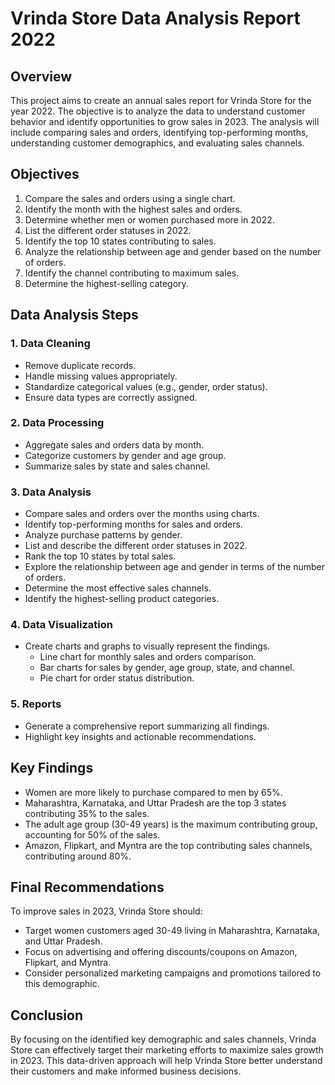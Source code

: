 # Vrinda Store Data Analysis Report 2022

## Overview

This project aims to create an annual sales report for Vrinda Store for the year 2022. The objective is to analyze the data to understand customer behavior and identify opportunities to grow sales in 2023. The analysis will include comparing sales and orders, identifying top-performing months, understanding customer demographics, and evaluating sales channels.

## Objectives

1. Compare the sales and orders using a single chart.
2. Identify the month with the highest sales and orders.
3. Determine whether men or women purchased more in 2022.
4. List the different order statuses in 2022.
5. Identify the top 10 states contributing to sales.
6. Analyze the relationship between age and gender based on the number of orders.
7. Identify the channel contributing to maximum sales.
8. Determine the highest-selling category.

## Data Analysis Steps

### 1. Data Cleaning
- Remove duplicate records.
- Handle missing values appropriately.
- Standardize categorical values (e.g., gender, order status).
- Ensure data types are correctly assigned.

### 2. Data Processing
- Aggregate sales and orders data by month.
- Categorize customers by gender and age group.
- Summarize sales by state and sales channel.

### 3. Data Analysis
- Compare sales and orders over the months using charts.
- Identify top-performing months for sales and orders.
- Analyze purchase patterns by gender.
- List and describe the different order statuses in 2022.
- Rank the top 10 states by total sales.
- Explore the relationship between age and gender in terms of the number of orders.
- Determine the most effective sales channels.
- Identify the highest-selling product categories.

### 4. Data Visualization
- Create charts and graphs to visually represent the findings.
  - Line chart for monthly sales and orders comparison.
  - Bar charts for sales by gender, age group, state, and channel.
  - Pie chart for order status distribution.

### 5. Reports
- Generate a comprehensive report summarizing all findings.
- Highlight key insights and actionable recommendations.

## Key Findings

- Women are more likely to purchase compared to men by 65%.
- Maharashtra, Karnataka, and Uttar Pradesh are the top 3 states contributing 35% to the sales.
- The adult age group (30-49 years) is the maximum contributing group, accounting for 50% of the sales.
- Amazon, Flipkart, and Myntra are the top contributing sales channels, contributing around 80%.

## Final Recommendations

To improve sales in 2023, Vrinda Store should:
- Target women customers aged 30-49 living in Maharashtra, Karnataka, and Uttar Pradesh.
- Focus on advertising and offering discounts/coupons on Amazon, Flipkart, and Myntra.
- Consider personalized marketing campaigns and promotions tailored to this demographic.

## Conclusion

By focusing on the identified key demographic and sales channels, Vrinda Store can effectively target their marketing efforts to maximize sales growth in 2023. This data-driven approach will help Vrinda Store better understand their customers and make informed business decisions.
